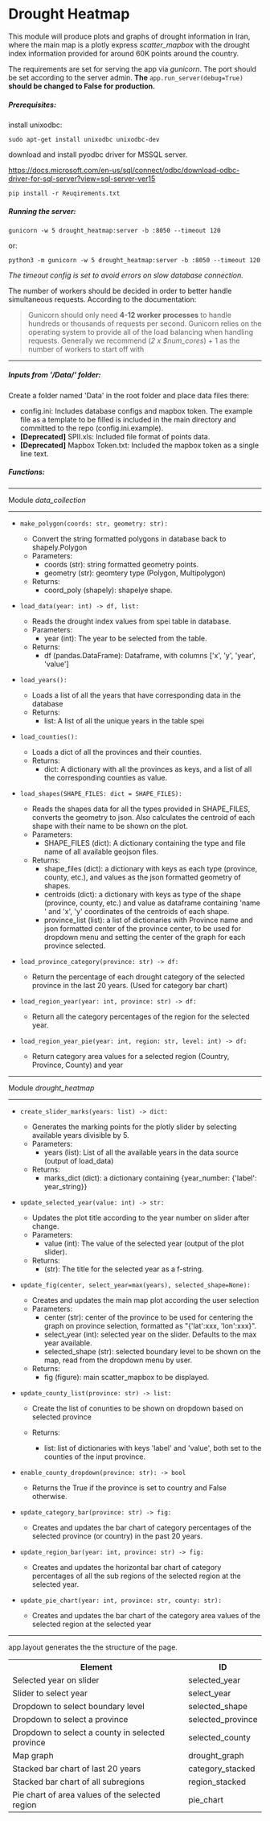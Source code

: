 # Drought Heatmap

This module will produce plots and graphs of drought information in Iran, where the main map is a plotly express *scatter_mapbox* with the drought index information provided for around 60K points around the country. 

The requirements are set for serving the app via *gunicorn*. The port should be set according to the server admin. **The** `app.run_server(debug=True)` **should be changed to False for production.** 

##### Prerequisites:

install unixodbc:

`sudo apt-get install unixodbc unixodbc-dev`

download and install pyodbc driver for MSSQL server. 

https://docs.microsoft.com/en-us/sql/connect/odbc/download-odbc-driver-for-sql-server?view=sql-server-ver15

`pip install -r Reuqirements.txt`

##### Running the server:

`gunicorn -w 5 drought_heatmap:server -b :8050 --timeout 120`

or:

`python3 -m gunicorn -w 5 drought_heatmap:server -b :8050 --timeout 120`

*The timeout config is set to avoid errors on slow database connection.*

The number of workers should be decided in order to better handle simultaneous requests. According to the documentation:

> Gunicorn should only need **4-12 worker processes** to handle hundreds or thousands of requests per second. Gunicorn relies on the operating system to provide all of the load balancing when handling requests. Generally we recommend (*2 x $num_cores*) + 1 as the number of workers to start off with
>

------

##### Inputs from '/Data/' folder:

Create a folder named 'Data' in the root folder and place data files there:

- config.ini: Includes database configs and mapbox token. The example file as a template to be filled is included in the main directory and committed to the repo (config.ini.example).
- **[Deprecated]** SPII.xls: Included file format of points data.
- **[Deprecated]** Mapbox Token.txt: Included the mapbox token as a single line text. 



##### Functions:

<hr>

Module *data_collection*

<hr>

- `make_polygon(coords: str, geometry: str):`
  - Convert the string formatted polygons in database back to shapely.Polygon
  - Parameters:
    - coords (str): string formatted geometry points.
    - geometry (str): geomtery type (Polygon, Multipolygon)
  - Returns:
    - coord_poly (shapely): shapelye shape. 
- `load_data(year: int) -> df, list:`
  - Reads the drought index values from spei table in database.
  - Parameters: 
    - year (int): The year to be selected from the table.
  - Returns:
    - df (pandas.DataFrame): Dataframe, with columns ['x', 'y', 'year', 'value']
- `load_years():`
  - Loads a list of all the years that have corresponding data in the database
  - Returns:
    - list: A list of all the unique years in the table spei
- `load_counties():`
  - Loads a dict of all the provinces and their counties. 
  - Returns:
    - dict: A dictionary with all the provinces as keys, and a list of all the corresponding counties as value. 
- `load_shapes(SHAPE_FILES: dict = SHAPE_FILES):`
  - Reads the shapes data for all the types provided in SHAPE_FILES, converts the geometry to json. Also calculates the centroid of each shape with their name to be shown on the plot.
  - Parameters:
    - SHAPE_FILES (dict): A dictionary containing the type and file name of all available geojson files. 
  - Returns:
    - shape_files (dict): a dictionary with keys as each type (province, county, etc.), and values as the json formatted geometry of shapes. 
    - centroids (dict): a dictionary with keys as type of the shape (province, county, etc.) and value as dataframe containing 'name ' and 'x', 'y' coordinates of the centroids of each shape.
    - province_list (list): a  list of dictionaries with Province name and json formatted center of the province center, to be used for dropdown menu and setting the center of the graph for each province selected. 
- `load_province_category(province: str) -> df:`

  - Return the percentage of each drought category of the selected province in the last 20 years. (Used for category bar chart)
- `load_region_year(year: int, province: str) -> df:`

  - Return all the category percentages of the region for the selected year.
- `load_region_year_pie(year: int, region: str, level: int) -> df:`

  - Return category area values for a selected region (Country, Province, County) and year

<hr>

Module *drought_heatmap*

<hr>

- `create_slider_marks(years: list) -> dict:`
  - Generates the marking points for the plotly slider by selecting available years divisible by 5.
  - Parameters:
    - years (list): List of all the available years in the data source (output of load_data)
  - Returns:
    - marks_dict (dict): a dictionary containing {year_number: {'label': year_string}}
- `update_selected_year(value: int) -> str:`
  - Updates the plot title according to the year number on slider after change. 
  - Parameters:
    - value (int): The value of the selected year (output of the plot slider).
  - Returns:
    - (str): The title for the selected year as a f-string. 
- `update_fig(center, select_year=max(years), selected_shape=None):`
  - Creates and updates the main map plot according the user selection
  - Parameters:
    - center (str): center of the province to be used for centering the graph on province selection, formatted as "{'lat':xxx, 'lon':xxx}".
    - select_year (int): selected year on the slider. Defaults to the max year available.
    - selected_shape (str): selected boundary level to be shown on the map, read from the dropdown menu by user. 
  - Returns:
    - fig (figure): main scatter_mapbox to be displayed.
- `update_county_list(province: str) -> list:`

  - Create the list of conunties to be shown on dropdown based on selected province
  - Returns:

    - list: list of dictionaries with keys 'label' and 'value', both set to the counties of the input province.
- `enable_county_dropdown(province: str): -> bool`

  - Returns the True if the province is set to country and False otherwise. 
- `update_category_bar(province: str) -> fig:`

  - Creates and updates the bar chart of category percentages of the selected province (or country) in the past 20 years. 
- `update_region_bar(year: int, province: str) -> fig:`

  - Creates and updates the horizontal bar chart of category percentages of all the sub regions of the selected region at the selected year.
- `update_pie_chart(year: int, province: str, county: str):`

  - Creates and updates the bar chart of the category area values of the selected region at the selected year

<hr>

app.layout generates the the structure of the page.

<table>
    <tr>
        <th>Element</th>
        <th>ID</th>
    </tr>
    <tr>
        <td>Selected year on slider</td>
        <td>selected_year</td>
    </tr>
    <tr>
        <td>Slider to select year</td>
        <td>select_year</td>
    </tr>
    <tr>
        <td>Dropdown to select boundary level</td>
        <td>selected_shape</td>
    </tr>
    <tr>
        <td>Dropdown to select a province</td>
        <td>selected_province</td>
    </tr>
    <tr>
        <td>Dropdown to select a county in selected province</td>
        <td>selected_county</td>
    </tr>
    <tr>
        <td>Map graph</td>
        <td>drought_graph</td>
    </tr>
        <tr>
        <td>Stacked bar chart of last 20 years</td>
        <td>category_stacked</td>
    </tr>
        <tr>
        <td>Stacked bar chart of all subregions</td>
        <td>region_stacked</td>
    </tr>
        <tr>
        <td>Pie chart of area values of the selected region</td>
        <td>pie_chart</td>
    </tr>
</table>




